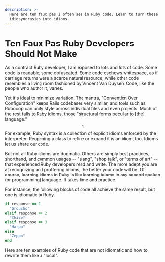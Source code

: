 ```yaml
---
description: >-
  Here are ten faux pas I often see in Ruby code. Learn to turn these
  idiosyncrasies into idioms.
---
```


# Ten Faux Pas Ruby Developers Should Not Make

As a contract Ruby developer, I am exposed to lots and lots of code. Some code is readable;  some obfuscated. Some code eschews whitespace, as if carriage returns were a scarce natural resource, while other code resembles a living room fashioned by Vincent Van Duysen. Code, like the people who author it, varies.&#x20;

Yet it's ideal to minimize variation. The mantra, "Convention Over Configuration" keeps Rails codebases very similar, and tools such as Rubocop can unify style across individual files and even projects. Much of the rest falls to Ruby idioms, those "structural forms peculiar to \[the] language."$$^1$$ For example, Ruby syntax is a collection of explicit idioms enforced by the interpreter.  Reopening a class to refine or expand it is an idiom, too. Idioms let us share our code.&#x20;

But not all Ruby idioms are dogmatic. Others are simply best practices, shorthand, and common usages --  "slang", "shop talk", or "terms of art" -- that experienced Ruby developers read and write. The more adept you are at recognizing and proffering idioms, the better your code will be.  Of course, learning idioms in Ruby is like learning idioms in any second spoken (or programming) language. It takes time and practice.&#x20;

For instance, the following blocks of code all achieve the same result, but one is idiomatic to Ruby.&#x20;

```ruby
if response == 1
  "Groucho"
elsif response == 2 
  "Chico" 
elsif response == 3 
  "Harpo"
else
  "Zeppo" 
end 
```

Here are ten examples of Ruby code that are not idiomatic and how to rewrite them like a "local".&#x20;
